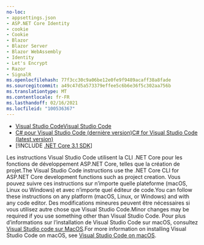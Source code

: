 ```yaml
---
no-loc:
- appsettings.json
- ASP.NET Core Identity
- cookie
- Cookie
- Blazor
- Blazor Server
- Blazor WebAssembly
- Identity
- Let's Encrypt
- Razor
- SignalR
ms.openlocfilehash: 77f3cc30c9a06be12e0fe9f9489acaff38a8fade
ms.sourcegitcommit: a49c47d5a573379effee5c6b6e36f5c302aa756b
ms.translationtype: MT
ms.contentlocale: fr-FR
ms.lasthandoff: 02/16/2021
ms.locfileid: "100536367"
---
```

* [<span data-ttu-id="7f89e-101">Visual Studio Code</span><span class="sxs-lookup"><span data-stu-id="7f89e-101">Visual Studio Code</span></span>](https://code.visualstudio.com/download)
* [<span data-ttu-id="7f89e-102">C# pour Visual Studio Code (dernière version)</span><span class="sxs-lookup"><span data-stu-id="7f89e-102">C# for Visual Studio Code (latest version)</span></span>](https://marketplace.visualstudio.com/items?itemName=ms-dotnettools.csharp)
* [!INCLUDE [.NET Core 3.1 SDK](~/includes/3.1-SDK.md)]

<span data-ttu-id="7f89e-103">Les instructions Visual Studio Code utilisent la CLI .NET Core pour les fonctions de développement ASP.NET Core, telles que la création de projet.</span><span class="sxs-lookup"><span data-stu-id="7f89e-103">The Visual Studio Code instructions use the .NET Core CLI for ASP.NET Core development functions such as project creation.</span></span> <span data-ttu-id="7f89e-104">Vous pouvez suivre ces instructions sur n’importe quelle plateforme (macOS, Linux ou Windows) et avec n’importe quel éditeur de code.</span><span class="sxs-lookup"><span data-stu-id="7f89e-104">You can follow these instructions on any platform (macOS, Linux, or Windows) and with any code editor.</span></span> <span data-ttu-id="7f89e-105">Des modifications mineures peuvent être nécessaires si vous utilisez autre chose que Visual Studio Code.</span><span class="sxs-lookup"><span data-stu-id="7f89e-105">Minor changes may be required if you use something other than Visual Studio Code.</span></span> <span data-ttu-id="7f89e-106">Pour plus d’informations sur l’installation de Visual Studio Code sur macOS, consultez [Visual Studio code sur MacOS](https://code.visualstudio.com/docs/setup/mac).</span><span class="sxs-lookup"><span data-stu-id="7f89e-106">For more information on installing Visual Studio Code on macOS, see [Visual Studio Code on macOS](https://code.visualstudio.com/docs/setup/mac).</span></span>

